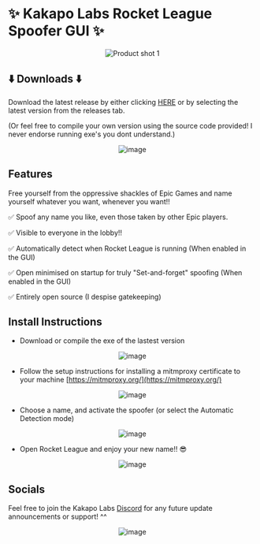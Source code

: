 # ✨ Kakapo Labs Rocket League Spoofer GUI ✨
<p align="center">
  <img src="https://github.com/user-attachments/assets/b9074c7d-6f52-4379-af97-0ea6b3e288eb" alt="Product shot 1">
</p>

## ⬇️ Downloads ⬇️
Download the latest release by either clicking [HERE](https://github.com/Kakapo-Labs/RL-Spoofer-GUI/releases) or by selecting the latest version from the releases tab.

(Or feel free to compile your own version using the source code provided! I never endorse running exe's you dont understand.)

<p align="center">
  <img src="https://github.com/user-attachments/assets/f60812b7-7a6f-4e58-995e-63e71c8fd5c5" alt="image">
</p>

## Features
Free yourself from the oppressive shackles of Epic Games and name yourself whatever you want, whenever you want!!

✅ Spoof any name you like, even those taken by other Epic players.

✅ Visible to everyone in the lobby!!

✅ Automatically detect when Rocket League is running (When enabled in the GUI)

✅ Open minimised on startup for truly "Set-and-forget" spoofing (When enabled in the GUI)

✅ Entirely open source (I despise gatekeeping)

## Install Instructions
* Download or compile the exe of the lastest version

<p align="center">
  <img src="https://github.com/user-attachments/assets/1b10bcf4-03cb-4748-a663-1ae438ac618e" alt="image">
</p>

* Follow the setup instructions for installing a mitmproxy certificate to your machine [https://mitmproxy.org/](https://mitmproxy.org/)

<p align="center">
  <img src="https://github.com/user-attachments/assets/d75f00fd-3c8e-49e6-88dc-3e6e1b76199a" alt="image">
</p>

* Choose a name, and activate the spoofer (or select the Automatic Detection mode)

<p align="center">
  <img src="https://github.com/user-attachments/assets/1f690699-b900-4686-9fff-79f623f4eaf0" alt="image">
</p>

* Open Rocket League and enjoy your new name!! 😎

<p align="center">
  <img src="https://github.com/user-attachments/assets/f595a86f-ae06-4455-aa42-ac343624d3dd" alt="image">
</p>

## Socials
Feel free to join the Kakapo Labs [Discord](https://discord.gg/RgRKfyKmtr) for any future update announcements or support! ^^
<p align="center">
  <img src="https://github.com/user-attachments/assets/21b7c2ab-9fba-4f7c-860d-5710dd9844d6" alt="image">
</p>

